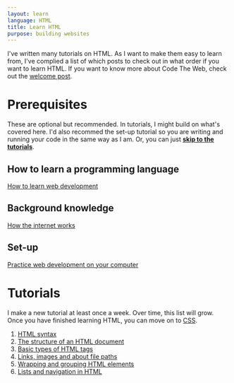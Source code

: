 ```yaml
---
layout: learn
language: HTML
title: Learn HTML
purpose: building websites
---
```

I've written many tutorials on HTML. As I want to make them easy to learn from, I've complied a list of which posts to check out in what order if you want to learn HTML. If you want to know more about Code The Web, check out the [welcome post][welcome].

# Prerequisites
These are optional but recommended. In tutorials, I might build on what's covered here. I'd also recommed the set-up tutorial so you are writing and running your code in the same way as I am. Or, you can just **[skip to the tutorials](#tutorials)**.
## How to learn a programming language
[How to learn web development][p1]

## Background knowledge
[How the internet works][p2]

## Set-up
[Practice web development on your computer][p3]

# Tutorials
I make a new tutorial at least once a week. Over time, this list will grow. Once you have finished learning HTML, you can move on to [CSS][css].
1. [HTML syntax][t1]
2. [The structure of an HTML document][t2]
3. [Basic types of HTML tags][t3]
4. [Links, images and about file paths][t4]
5. [Wrapping and grouping HTML elements][t5]
6. [Lists and navigation in HTML][t6]

[welcome]: /2017/09/29/welcome/
[p1]: /2017/10/04/how-to-learn-web-development/
[p2]: /2017/10/05/how-the-internet-works/
[p3]: /2017/10/06/web-development-on-your-computer/

[t1]: /2017/10/06/html-syntax/
[t2]: /2017/10/07/structure-of-an-html-document/
[t3]: /2017/10/09/basic-types-of-html-tags/
[t4]: /2017/10/14/links-images-about-file-paths/
[t5]: /2017/10/22/wrapping-and-grouping-elements/
[t6]: /2017/10/29/lists-and-navigation/


[css]: /learn/css